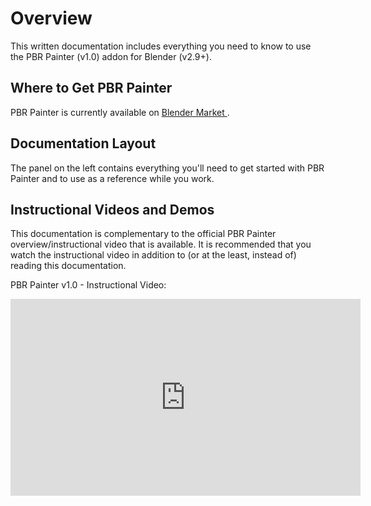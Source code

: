 # Overview

This written documentation includes everything you need to know to use the PBR Painter (v1.0) addon for Blender (v2.9+).

## Where to Get PBR Painter

PBR Painter is currently available on <a href="https://blendermarket.com/products/pbr-painter"> Blender Market </a>.

## Documentation Layout

The panel on the left contains everything you'll need to get started with PBR Painter and to use as a reference while you work. 

## Instructional Videos and Demos

This documentation is complementary to the official PBR Painter overview/instructional video that is available. It is recommended that
you watch the instructional video in addition to (or at the least, instead of) reading this documentation.

PBR Painter v1.0 - Instructional Video:
<iframe width="560" height="315" src="https://www.youtube.com/embed/diFn-5O0AxY" 
frameborder="0" allow="accelerometer; autoplay; clipboard-write; encrypted-media; 
gyroscope; picture-in-picture" allowfullscreen></iframe>


